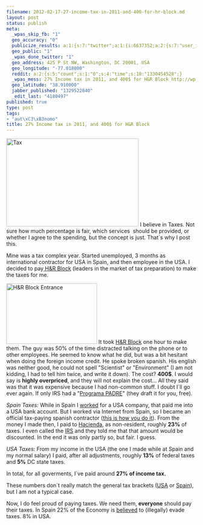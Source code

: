 ```yaml
--- 
filename: 2012-02-17-27-income-tax-in-2011-and-400-for-hr-block.md
layout: post
status: publish
meta: 
  _wpas_skip_fb: "1"
  geo_accuracy: "0"
  publicize_results: a:1:{s:7:"twitter";a:1:{i:6637352;a:2:{s:7:"user_id";s:8:"brunosan";s:7:"post_id";s:18:"170657299273224192";}}}
  geo_public: "1"
  _wpas_done_twitter: "1"
  geo_address: 425 P St NW, Washington, DC 20001, USA
  geo_longitude: "-77.018000"
  reddit: a:2:{s:5:"count";s:1:"0";s:4:"time";s:10:"1330454528";}
  _wpas_mess: 27% Income tax in 2011, and 400$ for H&R Block http://wp.me/pzp88-Aa
  geo_latitude: "38.910000"
  jabber_published: "1329522840"
  _edit_last: "4180497"
published: true
type: post
tags: 
- "aut\xC3\xB3nomo"
title: 27% Income tax in 2011, and 400$ for H&R Block
---
```

<p style="text-align:left;"><a title="Tax by 401K, on Flickr" href="http://www.flickr.com/photos/68751915@N05/6355404323/"><img class="aligncenter" src="http://farm7.staticflickr.com/6056/6355404323_cf97f9c58e.jpg" alt="Tax" width="350" height="233" /></a>
I believe in Taxes. Not sure how much percentage is fair, which services  should be provided, or whether I agree to the spending, but the concept is just. That´s why I post this.</p>
<!--more-->Mine was a tax complex year. Started unemployed, 3 months as international contractor for USA in Spain, and then employee in the USA. I decided to pay<a href="http://www.hrblock.com/"> H&amp;R Block</a> (leaders in the market of tax preparation) to make the taxes for me.

<a title="H&amp;R Block Entrance by ChrisM70, on Flickr" href="http://www.flickr.com/photos/chrism70/1084788799/"><img class="alignright" src="http://farm2.staticflickr.com/1212/1084788799_20916f65ab_m.jpg" alt="H&amp;R Block Entrance" width="240" height="160" /></a> It took <a href="http://www.hrblock.com/">H&amp;R Block</a> one hour to make them. The guy was 50% of the time distracted talking on the phone or to other employees. He seemed to know what he did, but was a bit hesitant when doing the foreign income credit. He spoke broken spanish. His english was neither good, he could not spell "Scientist" or "Environment" (I am not kidding, I had to tell him twice, and write it down). The cost? <strong>400$</strong>. I would say is <strong>highly overpriced</strong>, and they will not explain the cost... All they said was that it was expensive because I had non-common stuff. I doubt I´ll go ever again. If only IRS had a "<a href="http://www.agenciatributaria.es/AEAT.internet/Inicio_es_ES/_Configuracion_/_top_/Ayuda/Preguntas_y_errores_mas_frecuentes/Campanas/Renta/Renta_2010/Renta_2010.shtml">Programa PADRE</a>" (they draft it for you, free).

<em>Spain Taxes:</em> While in Spain I <a href="/2011/04/04/soy-profesional/">worked</a> for a USA company, that paid me into a USA bank account. But I worked via Internet from Spain, so I became an official tax-paying spanish contractor (<a href="/2011/04/04/soy-profesional/">this is how you do it</a>). From the money I made then, I paid to <a href="http://www.agenciatributaria.es/AEAT.internet/Inicio.shtml">Hacienda</a>, as non-resident, roughly <strong>23%</strong> of taxes. I even called the <a href="http://www.irs.gov/">IRS</a> and they told me that that amount would be discounted. In the end it was only partly so, but fair. I guess.

<em>USA Taxes:</em> From my income in the USA (the one I made while at Spain and my normal salary) I paid, after all adjustments, roughly <strong>13%</strong> of federal taxes and <strong>5%</strong> DC state taxes.

In total, for all goverments, I´ve paid around <strong>27% of income tax.</strong>

These numbers don´t really match the general tax brackets (<a href="http://en.wikipedia.org/wiki/Income_tax_in_the_United_States">USA</a> or <a href="http://es.wikipedia.org/wiki/Impuesto_sobre_la_Renta_de_las_Personas_F%C3%ADsicas_(Espa%C3%B1a)">Spain</a>), but I am not a typical case.

Now, I do feel proud of paying taxes. We need them, <strong>everyone</strong> should pay their taxes. In Spain 22% of the Economy is <a href="http://en.wikipedia.org/wiki/Informal_sector">believed</a> to (illegally) evade taxes. 8% in USA.
